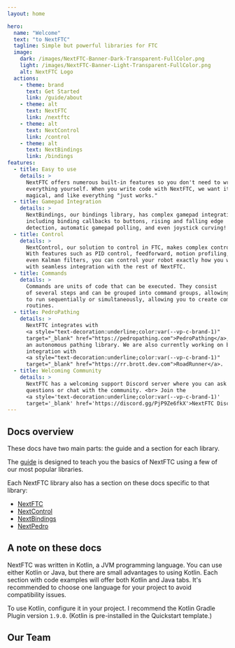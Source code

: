```yaml
---
layout: home

hero:
  name: "Welcome"
  text: "to NextFTC"
  tagline: Simple but powerful libraries for FTC
  image:
    dark: /images/NextFTC-Banner-Dark-Transparent-FullColor.png
    light: /images/NextFTC-Banner-Light-Transparent-FullColor.png
    alt: NextFTC Logo
  actions:
    - theme: brand
      text: Get Started
      link: /guide/about
    - theme: alt
      text: NextFTC
      link: /nextftc
    - theme: alt
      text: NextControl
      link: /control
    - theme: alt
      text: NextBindings
      link: /bindings
features:
  - title: Easy to use
    details: >
      NextFTC offers numerous built-in features so you don't need to write
      everything yourself. When you write code with NextFTC, we want it to feel
      magical, and like everything "just works."
  - title: Gamepad Integration
    details: >
      NextBindings, our bindings library, has complex gamepad integration, 
      including binding callbacks to buttons, rising and falling edge 
      detection, automatic gamepad polling, and even joystick curving!
  - title: Control
    details: >
      NextControl, our solution to control in FTC, makes complex control easy.
      With features such as PID control, feedforward, motion profiling, and
      even Kalman filters, you can control your robot exactly how you want to,
      with seamless integration with the rest of NextFTC.
  - title: Commands
    details: >
      Commands are units of code that can be executed. They consist 
      of several steps and can be grouped into command groups, allowing them 
      to run sequentially or simultaneously, allowing you to create complex
      routines.
  - title: PedroPathing
    details: >
      NextFTC integrates with 
      <a style="text-decoration:underline;color:var(--vp-c-brand-1)" 
      target="_blank" href="https://pedropathing.com">PedroPathing</a>,
      an autonomous pathing library. We are also currently working on built-in
      integration with
      <a style="text-decoration:underline;color:var(--vp-c-brand-1)"
      target="_blank" href="https://rr.brott.dev.com">RoadRunner</a>.
  - title: Welcoming Community
    details: >
      NextFTC has a welcoming support Discord server where you can ask 
      questions or chat with the community. <br> Join the 
      <a style='text-decoration:underline;color:var(--vp-c-brand-1)'
      target='_blank' href='https://discord.gg/PjP9Ze6fkX'>NextFTC Discord</a>!
---
```


## Docs overview

These docs have two main parts: the guide and a section for each library.

The [guide](/guide/about) is designed to teach you the basics of NextFTC using a
few of our most popular libraries.

Each NextFTC library also has a section on these docs specific to that library:

- [NextFTC](/nextftc)
- [NextControl](/control)
- [NextBindings](/bindings)
- [NextPedro](/pedro)

## A note on these docs

NextFTC was written in Kotlin, a JVM programming language. You can use either
Kotlin or Java, but there are small
advantages to using Kotlin. Each section with code examples will offer both
Kotlin and Java tabs. It's recommended to
choose one language for your project to avoid compatibility issues.

To use Kotlin, configure it in your project. I recommend the Kotlin Gradle
Plugin version `1.9.0`. (Kotlin is
pre-installed in the Quickstart template.)

<script setup>
import { VPTeamMembers } from 'vitepress/theme';

const members = [
  {
    avatar: 'https://github.com/rowan-mcalpin.png',
    name: 'Rowan McAlpin',
    title: 'Lead Dev | NextFTC | NextControl',
    links: [
      { icon: 'github', link: 'https://github.com/rowan-mcalpin' },
      { 
        icon: {svg: '<svg xmlns="http://www.w3.org/2000/svg" fill="none" viewBox="0 0 24 24" stroke-width="1.5" stroke="currentColor" class="size-6"><path stroke-linecap="round" stroke-linejoin="round" d="M21.75 6.75v10.5a2.25 2.25 0 0 1-2.25 2.25h-15a2.25 2.25 0 0 1-2.25-2.25V6.75m19.5 0A2.25 2.25 0 0 0 19.5 4.5h-15a2.25 2.25 0 0 0-2.25 2.25m19.5 0v.243a2.25 2.25 0 0 1-1.07 1.916l-7.5 4.615a2.25 2.25 0 0 1-2.36 0L3.32 8.91a2.25 2.25 0 0 1-1.07-1.916V6.75" /></svg>'}, 
        link: 'mailto:rowan@nextftc.dev',
        ariaLabel: 'email' 
      },
      { icon: 'linkedin', link: 'https://www.linkedin.com/in/rowan-mcalpin/'},
      {
        icon: { svg: '<svg xmlns="http://www.w3.org/2000/svg" fill="none" viewBox="0 0 24 24" stroke-width="1.5" stroke="currentColor" class="size-6"><path stroke-linecap="round" stroke-linejoin="round" d="M12 21a9.004 9.004 0 0 0 8.716-6.747M12 21a9.004 9.004 0 0 1-8.716-6.747M12 21c2.485 0 4.5-4.03 4.5-9S14.485 3 12 3m0 18c-2.485 0-4.5-4.03-4.5-9S9.515 3 12 3m0 0a8.997 8.997 0 0 1 7.843 4.582M12 3a8.997 8.997 0 0 0-7.843 4.582m15.686 0A11.953 11.953 0 0 1 12 10.5c-2.998 0-5.74-1.1-7.843-2.918m15.686 0A8.959 8.959 0 0 1 21 12c0 .778-.099 1.533-.284 2.253m0 0A17.919 17.919 0 0 1 12 16.5c-3.162 0-6.133-.815-8.716-2.247m0 0A9.015 9.015 0 0 1 3 12c0-1.605.42-3.113 1.157-4.418" /></svg>'},
        link: 'https://rowanmcalpin.com',
        ariaLabel: 'website'
      }
    ]
  },
  {
    avatar: 'https://github.com/beepbot99.png',
    name: 'Davis Luxenberg',
    title: 'NextFTC | NextControl | NextBindings',
    links: [
      {
        icon: "github",
        link: "https://github.com/beepbot99"
      }
    ]
  },
  {
    avatar: 'https://github.com/zachwaffle4.png',
    name: 'Zach Harel',
    title: 'NextFTC | NextControl',
    links: [
      {
        icon: "github",
        link: "https://github.com/zachwaffle4"
      },
      { 
        icon: {svg: '<svg xmlns="http://www.w3.org/2000/svg" fill="none" viewBox="0 0 24 24" stroke-width="1.5" stroke="currentColor" class="size-6"><path stroke-linecap="round" stroke-linejoin="round" d="M21.75 6.75v10.5a2.25 2.25 0 0 1-2.25 2.25h-15a2.25 2.25 0 0 1-2.25-2.25V6.75m19.5 0A2.25 2.25 0 0 0 19.5 4.5h-15a2.25 2.25 0 0 0-2.25 2.25m19.5 0v.243a2.25 2.25 0 0 1-1.07 1.916l-7.5 4.615a2.25 2.25 0 0 1-2.36 0L3.32 8.91a2.25 2.25 0 0 1-1.07-1.916V6.75" /></svg>'}, 
        link: 'mailto:ftc@zharel.me',
        ariaLabel: 'email' 
      }
    ]
  }
]
</script>

## Our Team

<VPTeamMembers size="small" :members="members" />
